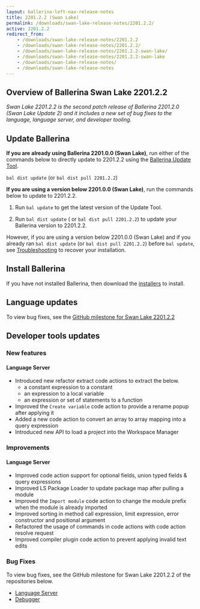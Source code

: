 ```yaml
---
layout: ballerina-left-nav-release-notes
title: 2201.2.2 (Swan Lake) 
permalink: /downloads/swan-lake-release-notes/2201.2.2/
active: 2201.2.2
redirect_from: 
    - /downloads/swan-lake-release-notes/2201.2.2
    - /downloads/swan-lake-release-notes/2201.2.2/
    - /downloads/swan-lake-release-notes/2201.2.2-swan-lake/
    - /downloads/swan-lake-release-notes/2201.2.2-swan-lake
    - /downloads/swan-lake-release-notes/
    - /downloads/swan-lake-release-notes
---
```


## Overview of Ballerina Swan Lake 2201.2.2

<em>Swan Lake 2201.2.2 is the second patch release of Ballerina 2201.2.0 (Swan Lake Update 2) and it includes a new set of bug fixes to the language, language server, and developer tooling.</em> 

## Update Ballerina

**If you are already using Ballerina 2201.0.0 (Swan Lake)**, run either of the commands below to directly update to 2201.2.2 using the [Ballerina Update Tool](/learn/cli-documentation/update-tool/).

`bal dist update` (or `bal dist pull 2201.2.2`)

**If you are using a version below 2201.0.0 (Swan Lake)**, run the commands below to update to 2201.2.2.

1. Run `bal update` to get the latest version of the Update Tool.

2. Run `bal dist update` ( or `bal dist pull 2201.2.2`) to update your Ballerina version to 2201.2.2.

However, if you are using a version below 2201.0.0 (Swan Lake) and if you already ran `bal dist update` (or `bal dist pull 2201.2.2`) before `bal update`, see [Troubleshooting](/downloads/swan-lake-release-notes/2201-0-0-swan-lake/#troubleshooting) to recover your installation.

## Install Ballerina

If you have not installed Ballerina, then download the [installers](/downloads/#swanlake) to install.

## Language updates

To view bug fixes, see the [GitHub milestone for Swan Lake 2201.2.2](https://github.com/ballerina-platform/ballerina-lang/issues?q=is%3Aissue+label%3ATeam%2FCompilerFE+milestone%3A2201.2.2+is%3Aclosed)

## Developer tools updates

### New features

#### Language Server

- Introduced new refactor extract code actions to extract the below.
    - a constant expression to a constant
    - an expression to a local variable
    - an expression or set of statements to a function
- Improved the `Create variable` code action to provide a rename popup after applying it
- Added a new code action to convert an array to array mapping into a query expression
- Introduced new API to load a project into the Workspace Manager

### Improvements

#### Language Server

- Improved code action support for optional fields, union typed fields & query expressions
- Improved LS Package Loader to update package map after pulling a module
- Improved the `Import module` code action to change the module prefix when the module is already imported
- Improved sorting in method call expression, limit expression, error constructor and positional argument
- Refactored the usage of commands in code actions with code action resolve request
- Improved compiler plugin code action to prevent applying invalid text edits

### Bug Fixes

To view bug fixes, see the GitHub milestone for Swan Lake 2201.2.2 of the repositories below.

- [Language Server](https://github.com/ballerina-platform/ballerina-lang/issues?q=is%3Aissue+label%3ATeam%2FLanguageServer+milestone%3A2201.2.2+is%3Aclosed)
- [Debugger](https://github.com/ballerina-platform/ballerina-lang/issues?q=is%3Aissue+milestone%3A2201.2.2+is%3Aclosed+label%3AArea%2FDebugger)